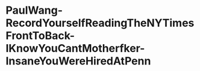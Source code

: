 # PaulWang-RecordYourselfReadingTheNYTimesFrontToBack-IKnowYouCantMotherfker-InsaneYouWereHiredAtPenn